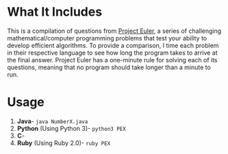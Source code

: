 # What It Includes
  This is a compilation of questions from [Project Euler](http://projecteuler.net/), a series of challenging mathematical/computer programming problems that test your ability to develop efficient algorithms.
  To provide a comparison, I time each problem in their respective language to see how long the program takes to arrive at the final answer. Project Euler has a one-minute rule for solving each of its questions, meaning that no program should take longer than a minute to run.
# Usage
  1. **Java**- `java NumberX.java`
  2. **Python** (Using Python 3)- `python3 PEX`
  3. **C**-
  4. **Ruby** (Using Ruby 2.0)- `ruby PEX`
